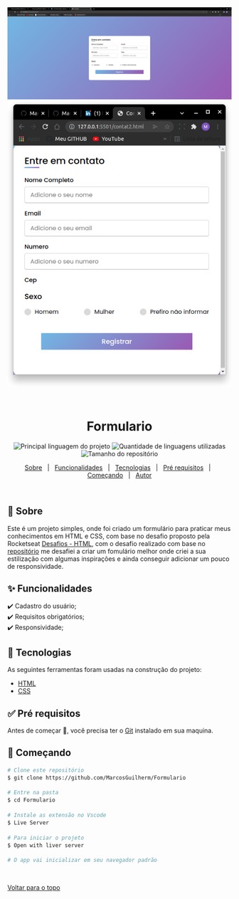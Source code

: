 <div align="center" id="top"> 
  <img src="./.github/tela1.png" alt="Formulario" />
  <img src="./.github/tela2.png" alt="Formulario" />

  &#xa0;

  <!-- <a href="https://formulario.netlify.com">Demo</a> -->
</div>

<h1 align="center">Formulario</h1>

<p align="center">
  <img alt="Principal linguagem do projeto" src="https://img.shields.io/github/languages/top/MarcosGuilherm/formulario?color=56BEB8">

  <img alt="Quantidade de linguagens utilizadas" src="https://img.shields.io/github/languages/count/MarcosGuilherm/formulario?color=56BEB8">

  <img alt="Tamanho do repositório" src="https://img.shields.io/github/repo-size/MarcosGuilherm/formulario?color=56BEB8">


  <!-- <img alt="Github issues" src="https://img.shields.io/github/issues/MarcosGuilherm/formulario?color=56BEB8" /> -->

  <!-- <img alt="Github forks" src="https://img.shields.io/github/forks/MarcosGuilherm/formulario?color=56BEB8" /> -->

  <!-- <img alt="Github stars" src="https://img.shields.io/github/stars/MarcosGuilherm/formulario?color=56BEB8" /> -->
</p>

<!-- Status -->

<!-- <h4 align="center"> 
	🚧  Formulario 🚀 Em construção...  🚧
</h4> 
<hr> -->

<p align="center">
  <a href="#dart-sobre">Sobre</a> &#xa0; | &#xa0; 
  <a href="#sparkles-funcionalidades">Funcionalidades</a> &#xa0; | &#xa0;
  <a href="#rocket-tecnologias">Tecnologias</a> &#xa0; | &#xa0;
  <a href="#white_check_mark-pré-requesitos">Pré requisitos</a> &#xa0; | &#xa0;
  <a href="#checkered_flag-começando">Começando</a> &#xa0; | &#xa0;
  <a href="https://github.com/MarcosGuilherm" target="_blank">Autor</a>
</p>

<br>

## :dart: Sobre ##

Este é um projeto simples, onde foi criado um formulário para praticar meus conhecimentos em HTML e CSS, com base no desafio proposto pela Rocketseat [Desafios - HTML](https://efficient-sloth-d85.notion.site/Desafios-HTML-ed0f6368d34d44ffab92686b9dc93229), com o desafio realizado com base no [repositório](https://github.com/MarcosGuilherm/Desafios-HTML) me desafiei a criar um fomulário melhor onde criei a sua estilização com algumas inspirações e ainda conseguir adicionar um pouco de responsividade.

## :sparkles: Funcionalidades ##

:heavy_check_mark: Cadastro do usuário;\
:heavy_check_mark: Requisitos obrigatórios;\
:heavy_check_mark: Responsividade;

## :rocket: Tecnologias ##

As seguintes ferramentas foram usadas na construção do projeto:

- [HTML](https://developer.mozilla.org/pt-BR/docs/Web/HTML)
- [CSS](https://developer.mozilla.org/pt-BR/docs/Web/CSS)
## :white_check_mark: Pré requisitos ##

Antes de começar :checkered_flag:, você precisa ter o [Git](https://git-scm.com)  instalado em sua maquina.

## :checkered_flag: Começando ##

```bash
# Clone este repositório
$ git clone https://github.com/MarcosGuilherm/Formulario

# Entre na pasta
$ cd Formulario

# Instale as extensão no Vscode
$ Live Server

# Para iniciar o projeto
$ Open with liver server

# O app vai inicializar em seu navegador padrão
```

&#xa0;

<a href="#top">Voltar para o topo</a>
